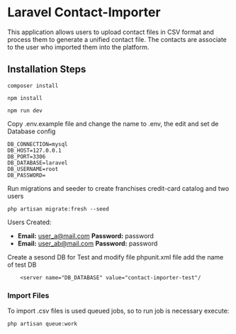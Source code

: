 # Laravel Contact-Importer

This application allows users to upload contact files in CSV format and process them 
to generate a unified contact file. The contacts are associate to the user who imported
them into the platform.


## Installation Steps

```
composer install

npm install

npm run dev
```

Copy .env.example file and change the name to .env, the edit and set de Database config
```
DB_CONNECTION=mysql
DB_HOST=127.0.0.1
DB_PORT=3306
DB_DATABASE=laravel
DB_USERNAME=root
DB_PASSWORD=
```

Run migrations and seeder to create franchises credit-card catalog and two users
```
php artisan migrate:fresh --seed
```

Users Created:

- **Email:** user_a@mail.com **Password:** password
- **Email:** user_ab@mail.com **Password:** password

Create a sesond DB for Test and modify file phpunit.xml file add the name of test DB
```$xslt
    <server name="DB_DATABASE" value="contact-importer-test"/
``` 
### Import Files
To import .csv files is used queued jobs, so to run job is necessary execute:

```
php artisan queue:work
``` 
